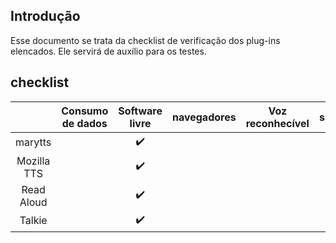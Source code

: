 ## Introdução

Esse documento se trata da checklist de verificação dos plug-ins elencados. Ele servirá de auxílio para os testes.

## checklist

|             | Consumo de dados |   Software livre   | navegadores | Voz reconhecível | símbolos |       PT-BR        |
| :---------: | :--------------: | :----------------: | :---------: | :--------------: | :------: | :----------------: |
|   marytts   |                  | :heavy_check_mark: |             |                  |          | :heavy_check_mark: |
| Mozilla TTS |                  | :heavy_check_mark: |             |                  |          | :heavy_check_mark: |
| Read Aloud  |                  | :heavy_check_mark: |             |                  |          | :heavy_check_mark: |
|   Talkie    |                  | :heavy_check_mark: |             |                  |          | :heavy_check_mark: |